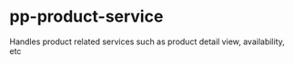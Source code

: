 # pp-product-service
Handles product related services such as product detail view, availability, etc
